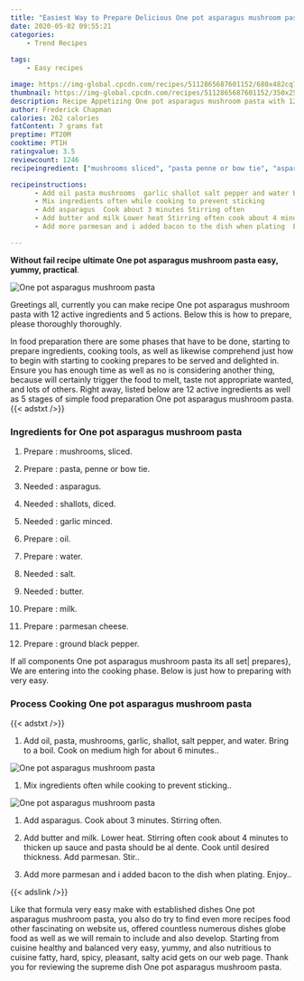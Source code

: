```yaml
---
title: "Easiest Way to Prepare Delicious One pot asparagus mushroom pasta"
date: 2020-05-02 09:55:21
categories:
    - Trend Recipes
    
tags:
    - Easy recipes

image: https://img-global.cpcdn.com/recipes/5112865687601152/680x482cq70/one-pot-asparagus-mushroom-pasta-recipe-main-photo.jpg
thumbnail: https://img-global.cpcdn.com/recipes/5112865687601152/350x250cq70/one-pot-asparagus-mushroom-pasta-recipe-main-photo.jpg
description: Recipe Appetizing One pot asparagus mushroom pasta with 12 ingredients and 5 stages of easy cooking.
author: Frederick Chapman
calories: 262 calories
fatContent: 7 grams fat
preptime: PT20M
cooktime: PT1H
ratingvalue: 3.5
reviewcount: 1246
recipeingredient: ["mushrooms sliced", "pasta penne or bow tie", "asparagus", "shallots diced", "garlic minced", "oil", "water", "salt", "butter", "milk", "parmesan cheese", "ground black pepper"]

recipeinstructions: 
      - Add oil pasta mushrooms  garlic shallot salt pepper and water Bring to a boil Cook on medium high for about 6 minutes 
      - Mix ingredients often while cooking to prevent sticking 
      - Add asparagus  Cook about 3 minutes Stirring often 
      - Add butter and milk Lower heat Stirring often cook about 4 minutes to thicken up sauce and pasta should be al dente Cook until desired thickness Add parmesan  Stir 
      - Add more parmesan and i added bacon to the dish when plating  Enjoy

---
```




**Without fail recipe ultimate One pot asparagus mushroom pasta easy, yummy, practical**. 


![One pot asparagus mushroom pasta](https://img-global.cpcdn.com/recipes/5112865687601152/680x482cq70/one-pot-asparagus-mushroom-pasta-recipe-main-photo.jpg "One pot asparagus mushroom pasta")




Greetings all, currently you can make recipe One pot asparagus mushroom pasta with 12 active ingredients and 5 actions. Below this is how to prepare, please thoroughly thoroughly.

In food preparation there are some phases that have to be done, starting to prepare ingredients, cooking tools, as well as likewise comprehend just how to begin with starting to cooking prepares to be served and delighted in. Ensure you has enough time as well as no is considering another thing, because will certainly trigger the food to melt, taste not appropriate wanted, and lots of others. Right away, listed below are 12 active ingredients as well as 5 stages of simple food preparation One pot asparagus mushroom pasta.
{{< adstxt />}}

### Ingredients for One pot asparagus mushroom pasta


1. Prepare  : mushrooms, sliced.

1. Prepare  : pasta, penne or bow tie.

1. Needed  : asparagus.

1. Needed  : shallots, diced.

1. Needed  : garlic minced.

1. Prepare  : oil.

1. Prepare  : water.

1. Needed  : salt.

1. Needed  : butter.

1. Prepare  : milk.

1. Prepare  : parmesan cheese.

1. Prepare  : ground black pepper.



If all components One pot asparagus mushroom pasta its all set| prepares}, We are entering into the cooking phase. Below is just how to preparing with very easy.

### Process Cooking One pot asparagus mushroom pasta

{{< adstxt />}}


1. Add oil, pasta, mushrooms,  garlic, shallot, salt pepper, and water. Bring to a boil. Cook on medium high for about 6 minutes..



![One pot asparagus mushroom pasta](https://img-global.cpcdn.com/steps/6720061777117184/160x128cq70/one-pot-asparagus-mushroom-pasta-recipe-step-1-photo.jpg" "One pot asparagus mushroom pasta")



1. Mix ingredients often while cooking to prevent sticking..



![One pot asparagus mushroom pasta](https://img-global.cpcdn.com/steps/4791712192397312/160x128cq70/one-pot-asparagus-mushroom-pasta-recipe-step-2-photo.jpg" "One pot asparagus mushroom pasta")



1. Add asparagus.  Cook about 3 minutes. Stirring often.



1. Add butter and milk. Lower heat. Stirring often cook about 4 minutes to thicken up sauce and pasta should be al dente. Cook until desired thickness. Add parmesan.  Stir..



1. Add more parmesan and i added bacon to the dish when plating.  Enjoy..





{{< adslink />}}

Like that formula very easy make with established dishes One pot asparagus mushroom pasta, you also do try to find even more recipes food other fascinating on website us, offered countless numerous dishes globe food as well as we will remain to include and also develop. Starting from cuisine healthy and balanced very easy, yummy, and also nutritious to cuisine fatty, hard, spicy, pleasant, salty acid gets on our web page. Thank you for reviewing the supreme dish One pot asparagus mushroom pasta.
